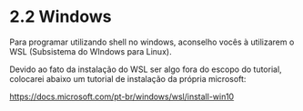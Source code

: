 # 2.2 Windows

Para programar utilizando shell no windows, aconselho vocês à utilizarem o WSL (Subsistema do WIndows para Linux).

Devido ao fato da instalação do WSL ser algo fora do escopo do tutorial, colocarei abaixo um tutorial de instalação da própria microsoft:

https://docs.microsoft.com/pt-br/windows/wsl/install-win10
